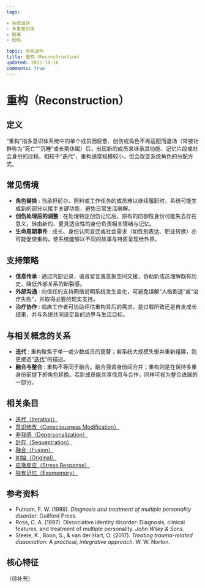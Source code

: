 ```yaml
---
tags:

- 系统运作
- 多重意识体
- 解离
- 创伤

topic: 系统运作
title: 重构（Reconstruction）
updated: 2025-10-16
comments: true
---
```


# 重构（Reconstruction）

## 定义

“重构”指多意识体系统中的单个成员因疲惫、创伤或角色不再适配而退场（常被社群称为“死亡”“沉睡”或长期休眠）后，出现新的成员来继承其功能、记忆片段或社会身份的过程。相较于“迭代”，重构通常规模较小，但会改变系统角色的分配方式。

## 常见情境

- **角色替换** : 当承担前台、照料或工作任务的成员难以继续履职时，系统可能生成新的部分以接手关键功能，避免日常生活崩解。
- **创伤处理后的调整** : 在处理特定创伤记忆后，原有的防御性身份可能失去存在意义，转由新的、更具适应性的身份负责相关情绪与记忆。
- **生命周期事件** : 成长、身份认同变迁或社会需求（如性别表达、职业转换）亦可能促使重构，使系统能够以不同的故事与特质呈现给外界。

## 支持策略

- **信息传承** : 通过内部记录、语音留言或意象空间交接，协助新成员理解既有历史，降低外部关系的断裂感。
- **外部沟通** : 向信任的支持网络说明系统发生变化，可避免误解“人格倒退”或“治疗失败”，并取得必要的现实支持。
- **治疗协作** : 临床工作者可协助评估重构背后的需求，是过载所致还是自发成长结果，并与系统共同设定新的边界与生活目标。

## 与相关概念的关系

- **迭代** : 重构聚焦于单一或少数成员的更替；若系统大规模失衡并重新组建，则更接近“[迭代](Iteration.md)”的描述。
- **融合与整合** : 重构不等同于融合。融合强调身份间合并；重构则是在保持多重身份前提下的角色转换。若新成员能共享信息与合作，同样可视为整合进展的一部分。

## 相关条目

- [迭代（Iteration）](Iteration.md)
- [意识修改（Consciousness Modification）](Consciousness-Modification.md)
- [非我感（Depersonalization）](Not-Me-Feeling.md)
- [封存（Sequestration）](Sequestration.md)
- [融合（Fusion）](Fusion.md)
- [初始（Original）](Original.md)
- [应激反应（Stress Response）](Stress-Response.md)
- [独有记忆（Exomemory）](Exomemory.md)

## 参考资料

- Putnam, F. W. (1989). *Diagnosis and treatment of multiple personality disorder*. Guilford Press.
- Ross, C. A. (1997). Dissociative identity disorder: Diagnosis, clinical features, and treatment of multiple personality. *John Wiley & Sons*.
- Steele, K., Boon, S., & van der Hart, O. (2017). *Treating trauma-related dissociation: A practical, integrative approach*. W. W. Norton.

## 核心特征

（待补充）
